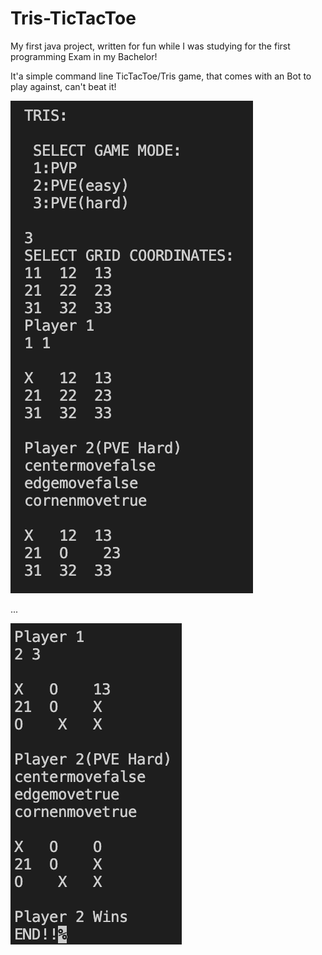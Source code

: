 # Tris-TicTacToe

My first java project, written for fun while I was studying for the first programming Exam in my Bachelor!

It'a simple command line TicTacToe/Tris game, that comes with an Bot to play against, can't beat it!

![Tris0](./Tris/Tris0.png)

...

![Tris0](./Tris/Tris1.png)
